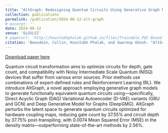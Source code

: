 ```yaml
---
title: "AltGraph: Redesigning Quantum Circuits Using Generative Graph Models for Efficient Optimization"
collection: publications
permalink: /publication/2024-06-12-alt-graph
# excerpt: ''
date: 2024-06-12
venue: 'GLSVLSI'
# paperurl: 'http://koustubhphalak.github.io/files/Trainable_PQC-Based_QRAM_for_Quantum_Storage.pdf'
citation: 'Beaudoin, Collin, Koustubh Phalak, and Swaroop Ghosh. "AltGraph: Redesigning Quantum Circuits Using Generative Graph Models for Efficient Optimization." In Proceedings of the Great Lakes Symposium on VLSI 2024, pp. 44-49. 2024.'
---
```


[Download paper here](http://koustubhphalak.github.io/files/AltGraph_Redesigning_QCs_Using_Generative_Graph_Models_for_Efficient_Optimization.pdf)

Quantum circuit transformation aims to optimize circuits for depth, gate count, and compatibility with Noisy Intermediate Scale Quantum (NISQ) devices that suffer from various error sources. Prior methods use combinations of expert-defined rules and Reinforcement Learning (RL). We introduce AltGraph, a novel approach employing generative graph models to generate functionally equivalent quantum circuits using—specifically, Direct Acyclic Graph (DAG) Variational Autoencoder (D-VAE) variants (GRU and GCN) and Deep Generative Model for Graphs (DeepGMG). AltGraph perturbs the latent space to generate quantum circuits optimized for hardware coupling maps, reducing gate count by 37.55% and circuit depth by 37.75% post-transpiling, with 0.0074 Mean Squared Error (MSE) in the density matrix—outperforming state-of-the-art methods by 2.56%.